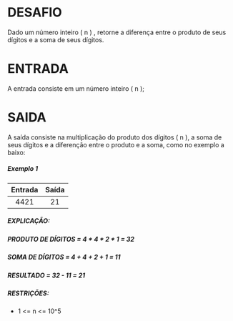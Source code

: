 # **DESAFIO**

Dado um número inteiro ( n ) , retorne a diferença entre o produto de seus dígitos e a soma de seus dígitos.

# **ENTRADA**

A entrada consiste em um número inteiro ( n );

# **SAIDA**

A saída consiste na multiplicação do produto dos dígitos ( n ), a soma de seus dígitos e a diferenção entre o produto e a soma, como no exemplo a baixo: 

##### **Exemplo 1**

Entrada | Saída
:-------:|:------:
  4421   |   21

##### EXPLICAÇÃO:

##### PRODUTO DE DÍGITOS = 4 * 4 * 2 * 1 = 32
##### SOMA DE DÍGITOS = 4 + 4 + 2 + 1 = 11
##### RESULTADO = 32 - 11 = 21
##### RESTRIÇÕES: 
* 1 <= n <= 10^5 
